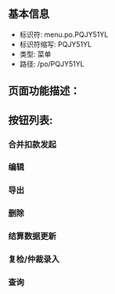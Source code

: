 
## 基本信息

- 标识符: menu.po.PQJY51YL
- 标识符缩写: PQJY51YL
- 类型: 菜单
- 路径: /po/PQJY51YL

## 页面功能描述：





## 按钮列表:


### 合并扣款发起



### 编辑



### 导出



### 删除



### 结算数据更新



### 复检/仲裁录入



### 查询


